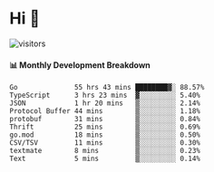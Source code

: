 # Hi 👋
 
![visitors](https://visitor-badge.glitch.me/badge?page_id=sorcererxw.sorcererx)

#### 📊 Monthly Development Breakdown

<!--START_SECTION:waka-->
```text
Go              55 hrs 43 mins ████████▓░ 88.57%
TypeScript      3 hrs 23 mins  ▓░░░░░░░░░ 5.40%
JSON            1 hr 20 mins   ▒░░░░░░░░░ 2.14%
Protocol Buffer 44 mins        ▒░░░░░░░░░ 1.18%
protobuf        31 mins        ▒░░░░░░░░░ 0.84%
Thrift          25 mins        ▒░░░░░░░░░ 0.69%
go.mod          18 mins        ▒░░░░░░░░░ 0.50%
CSV/TSV         11 mins        ▒░░░░░░░░░ 0.30%
textmate        8 mins         ▒░░░░░░░░░ 0.23%
Text            5 mins         ▒░░░░░░░░░ 0.14%
```
<!--END_SECTION:waka-->
